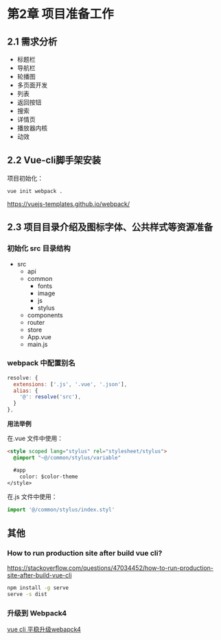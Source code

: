 # 第2章 项目准备工作

## 2.1 需求分析

- 标题栏
- 导航栏
- 轮播图
- 多页面开发
- 列表
- 返回按钮
- 搜索
- 详情页
- 播放器内核
- 动效

## 2.2 Vue-cli脚手架安装

项目初始化：

```
vue init webpack .
```

<https://vuejs-templates.github.io/webpack/>

## 2.3 项目目录介绍及图标字体、公共样式等资源准备

### 初始化 src 目录结构

- src
  - api
  - common
    - fonts
    - image
    - js
    - stylus
  - components
  - router
  - store
  - App.vue
  - main.js

### webpack 中配置别名

```js
resolve: {
  extensions: ['.js', '.vue', '.json'],
  alias: {
    '@': resolve('src'),
  }
},
```

**用法举例**

在.vue 文件中使用：

```html
<style scoped lang="stylus" rel="stylesheet/stylus">
  @import "~@/common/stylus/variable"

  #app
    color: $color-theme
</style>
```

在.js 文件中使用：

```js
import '@/common/stylus/index.styl'
```

## 其他

### How to run production site after build vue cli?

<https://stackoverflow.com/questions/47034452/how-to-run-production-site-after-build-vue-cli>

```sh
npm install -g serve
serve -s dist
```

### 升级到 Webpack4

[vue cli 平稳升级webapck4](https://juejin.im/post/5ac3854af265da237d033606)
